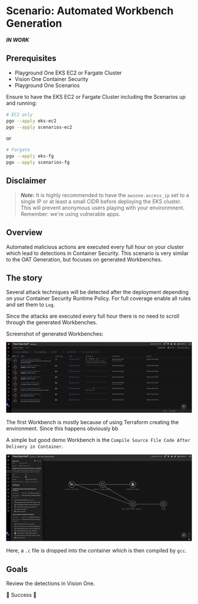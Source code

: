 # Scenario: Automated Workbench Generation

***IN WORK***

## Prerequisites

- Playground One EKS EC2 or Fargate Cluster
- Vision One Container Security
- Playground One Scenarios

Ensure to have the EKS EC2 or Fargate Cluster including the Scenarios up and running:

```sh
# EC2 only
pgo --apply eks-ec2
pgo --apply scenarios-ec2
```

or

```sh
# Fargate
pgo --apply eks-fg
pgo --apply scenarios-fg
```

## Disclaimer

> ***Note:*** It is highly recommended to have the `awsone.access_ip` set to a single IP or at least a small CIDR before deploying the EKS cluster. This will prevent anonymous users playing with your environmnent. Remember: we're using vulnerable apps.

## Overview

Automated malicious actions are executed every full hour on your cluster which lead to detections in Container Security. This scenario is very similar to the OAT Generation, but focuses on generated Workbenches.

## The story

Several attack techniques will be detected after the deployment depending on your Container Security Runtime Policy. For full coverage enable all rules and set them to `Log`.

Since the attacks are executed every full hour there is no need to scroll through the generated Workbenches.

Screenshot of generated Workbenches:

![alt text](images/workbench-generation-01.png "Workbenches")

The first Workbench is mostly because of using Terraform creating the environment. Since this happens obviously bb

A simple but good demo Workbench is the `Compile Source File Code After Delivery in Container`.

![alt text](images/workbench-generation-02.png "Compile")

Here, a `.c` file is dropped into the container which is then compiled by `gcc`.

## Goals

Review the detections in Vision One.

🎉 Success 🎉
